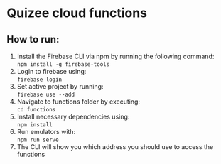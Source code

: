 # Quizee cloud functions
## How to run:
1. Install the Firebase CLI via npm by running the following command:\
```npm install -g firebase-tools```
2. Login to firebase using:\
```firebase login```
3. Set active project by running:\
```firebase use --add```
4. Navigate to functions folder by executing:\
```cd functions```
5. Install necessary dependencies using:\
```npm install```
6. Run emulators with:\
```npm run serve```
7. The CLI will show you which address you should use to access the functions